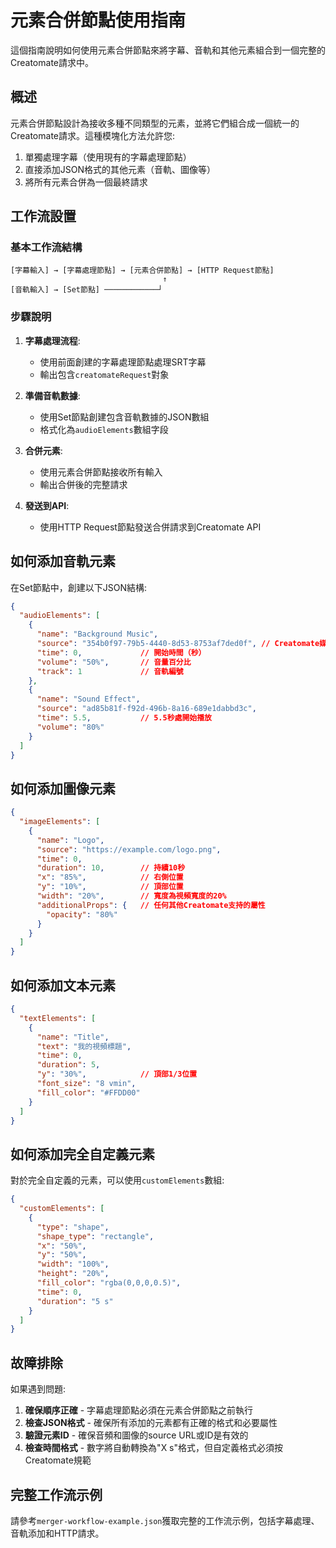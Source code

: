 # 元素合併節點使用指南

這個指南說明如何使用元素合併節點來將字幕、音軌和其他元素組合到一個完整的Creatomate請求中。

## 概述

元素合併節點設計為接收多種不同類型的元素，並將它們組合成一個統一的Creatomate請求。這種模塊化方法允許您:

1. 單獨處理字幕（使用現有的字幕處理節點）
2. 直接添加JSON格式的其他元素（音軌、圖像等）
3. 將所有元素合併為一個最終請求

## 工作流設置

### 基本工作流結構

```
[字幕輸入] → [字幕處理節點] → [元素合併節點] → [HTTP Request節點]
                                  ↑
[音軌輸入] → [Set節點] ────────────┘
```

### 步驟說明

1. **字幕處理流程**:
   - 使用前面創建的字幕處理節點處理SRT字幕
   - 輸出包含`creatomateRequest`對象

2. **準備音軌數據**:
   - 使用Set節點創建包含音軌數據的JSON數組
   - 格式化為`audioElements`數組字段

3. **合併元素**:
   - 使用元素合併節點接收所有輸入
   - 輸出合併後的完整請求

4. **發送到API**:
   - 使用HTTP Request節點發送合併請求到Creatomate API

## 如何添加音軌元素

在Set節點中，創建以下JSON結構:

```json
{
  "audioElements": [
    {
      "name": "Background Music",
      "source": "354b0f97-79b5-4440-8d53-8753af7ded0f", // Creatomate媒體庫ID或URL
      "time": 0,             // 開始時間（秒）
      "volume": "50%",       // 音量百分比
      "track": 1             // 音軌編號
    },
    {
      "name": "Sound Effect",
      "source": "ad85b81f-f92d-496b-8a16-689e1dabbd3c",
      "time": 5.5,           // 5.5秒處開始播放
      "volume": "80%"
    }
  ]
}
```

## 如何添加圖像元素

```json
{
  "imageElements": [
    {
      "name": "Logo",
      "source": "https://example.com/logo.png",
      "time": 0,
      "duration": 10,        // 持續10秒
      "x": "85%",            // 右側位置
      "y": "10%",            // 頂部位置
      "width": "20%",        // 寬度為視頻寬度的20%
      "additionalProps": {   // 任何其他Creatomate支持的屬性
        "opacity": "80%"
      }
    }
  ]
}
```

## 如何添加文本元素

```json
{
  "textElements": [
    {
      "name": "Title",
      "text": "我的視頻標題",
      "time": 0,
      "duration": 5,
      "y": "30%",            // 頂部1/3位置
      "font_size": "8 vmin",
      "fill_color": "#FFDD00"
    }
  ]
}
```

## 如何添加完全自定義元素

對於完全自定義的元素，可以使用`customElements`數組:

```json
{
  "customElements": [
    {
      "type": "shape",
      "shape_type": "rectangle",
      "x": "50%",
      "y": "50%",
      "width": "100%",
      "height": "20%",
      "fill_color": "rgba(0,0,0,0.5)",
      "time": 0,
      "duration": "5 s"
    }
  ]
}
```

## 故障排除

如果遇到問題:

1. **確保順序正確** - 字幕處理節點必須在元素合併節點之前執行
2. **檢查JSON格式** - 確保所有添加的元素都有正確的格式和必要屬性
3. **驗證元素ID** - 確保音頻和圖像的source URL或ID是有效的
4. **檢查時間格式** - 數字將自動轉換為"X s"格式，但自定義格式必須按Creatomate規範

## 完整工作流示例

請參考`merger-workflow-example.json`獲取完整的工作流示例，包括字幕處理、音軌添加和HTTP請求。 